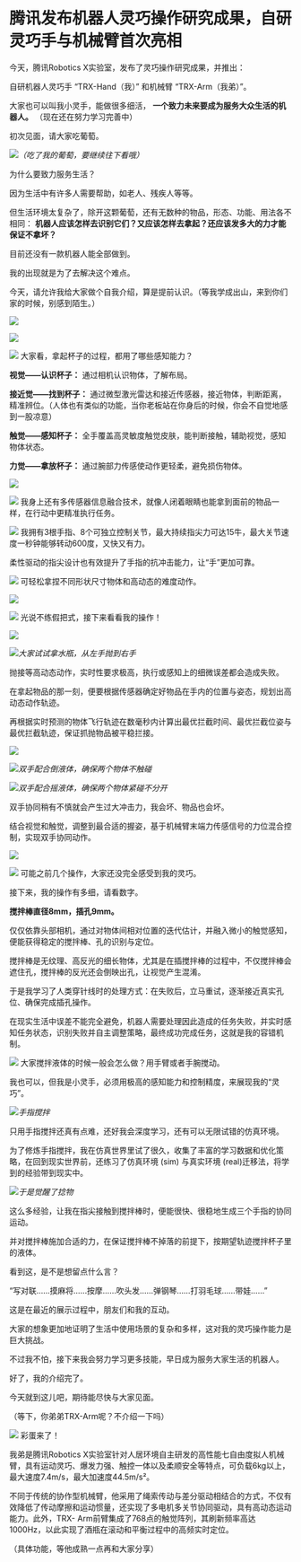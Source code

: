 # 腾讯发布机器人灵巧操作研究成果，自研灵巧手与机械臂首次亮相

今天，腾讯Robotics X实验室，发布了灵巧操作研究成果，并推出：

自研机器人灵巧手 “TRX-Hand（我）” 和机械臂 “TRX-Arm（我弟）”。

大家也可以叫我小灵手，能做很多细活， **一个致力未来要成为服务大众生活的机器人。** （现在还在努力学习完善中）

初次见面，请大家吃葡萄。

![](https://inews.gtimg.com/newsapp_match/0/15784005834/0)_（吃了我的葡萄，要继续往下看哦）_

为什么要致力服务生活？

因为生活中有许多人需要帮助，如老人、残疾人等等。

但生活环境太复杂了，除开这颗葡萄，还有无数种的物品，形态、功能、用法各不相同：
**机器人应该怎样去识别它们？又应该怎样去拿起？还应该发多大的力才能保证不拿坏？**

目前还没有一款机器人能全部做到。

我的出现就是为了去解决这个难点。

今天，请允许我给大家做个自我介绍，算是提前认识。（等我学成出山，来到你们家的时候，别感到陌生。）

![](https://inews.gtimg.com/newsapp_match/0/15784005834/0)

![](https://inews.gtimg.com/newsapp_bt/0/15784005891/1000)

![](https://inews.gtimg.com/newsapp_match/0/15784005892/0)
大家看，拿起杯子的过程，都用了哪些感知能力？

**视觉——认识杯子：** 通过相机认识物体，了解布局。

**接近觉——找到杯子：**
通过微型激光雷达和接近传感器，接近物体，判断距离，精准辨位。（人体也有类似的功能，当你老板站在你身后的时候，你会不自觉地感到一股凉意）

**触觉——感知杯子：** 全手覆盖高灵敏度触觉皮肤，能判断接触，辅助视觉，感知物体状态。

**力觉——拿放杯子：** 通过腕部力传感使动作更轻柔，避免损伤物体。

![](https://inews.gtimg.com/newsapp_match/0/15784005894/0)

![](https://inews.gtimg.com/newsapp_match/0/15784005977/0)
我身上还有多传感器信息融合技术，就像人闭着眼睛也能拿到面前的物品一样，在行动中更精准执行任务。

![](https://inews.gtimg.com/newsapp_match/0/15784005977/0)
我拥有3根手指、8个可独立控制关节，最大持续指尖力可达15牛，最大关节速度一秒钟能够转动600度，又快又有力。

柔性驱动的指尖设计也有效提升了手指的抗冲击能力，让“手”更加可靠。

![](https://inews.gtimg.com/newsapp_match/0/15784005990/0)
可轻松拿捏不同形状尺寸物体和高动态的难度动作。

![](https://inews.gtimg.com/newsapp_match/0/15784006106/0)

![](https://inews.gtimg.com/newsapp_match/0/15784006106/0)
光说不练假把式，接下来看看我的操作！

![](https://inews.gtimg.com/newsapp_bt/0/15784006116/1000)

![](https://inews.gtimg.com/newsapp_match/0/15784006199/0)_大家试试拿水瓶，从左手抛到右手_

抛接等高动态动作，实时性要求极高，执行或感知上的细微误差都会造成失败。

在拿起物品的那一刻，便要根据传感器确定好物品在手内的位置与姿态，规划出高动态动作轨迹。

再根据实时预测的物体飞行轨迹在数毫秒内计算出最优拦截时间、最优拦截位姿与最优拦截轨迹，保证抓抛物品被平稳拦接。

![](https://inews.gtimg.com/newsapp_match/0/15784006199/0)

![](https://inews.gtimg.com/newsapp_match/0/15784006205/0)_双手配合倒液体，确保两个物体不触碰_

![](https://inews.gtimg.com/newsapp_match/0/15784006348/0)_双手配合摇液体，确保两个物体紧碰不分开_

双手协同稍有不慎就会产生过大冲击力，我会坏、物品也会坏。

结合视觉和触觉，调整到最合适的握姿，基于机械臂末端力传感信号的力位混合控制，实现双手协同动作。

![](https://inews.gtimg.com/newsapp_match/0/15784006348/0)

![](https://inews.gtimg.com/newsapp_match/0/15784006355/0)
可能之前几个操作，大家还没完全感受到我的灵巧。

接下来，我的操作有多细，请看数字。

**搅拌棒直径8mm，插孔9mm。**

仅仅依靠头部相机，通过对物体间相对位置的迭代估计，并融入微小的触觉感知，便能获得稳定的搅拌棒、孔的识别与定位。

搅拌棒是无纹理、高反光的细长物体，尤其是在插搅拌棒的过程中，不仅搅拌棒会遮住孔，搅拌棒的反光还会倒映出孔，让视觉产生混淆。

于是我学习了人类穿针线时的处理方式：在失败后，立马重试，逐渐接近真实孔位、确保完成插孔操作。

在现实生活中误差不能完全避免，机器人需要处理因此造成的任务失败，并实时感知任务状态，识别失败并自主调整策略，最终成功完成任务，这就是我的容错机制。

![](https://inews.gtimg.com/newsapp_match/0/15784006355/0)
大家搅拌液体的时候一般会怎么做？用手臂或者手腕搅动。

我也可以，但我是小灵手，必须用极高的感知能力和控制精度，来展现我的“灵巧”。

![](https://inews.gtimg.com/newsapp_match/0/15784006447/0)_手指搅拌_

只用手指搅拌还真有点难，还好我会深度学习，还有可以无限试错的仿真环境。

为了修炼手指搅拌，我在仿真世界里试了很久，收集了丰富的学习数据和优化策略，在回到现实世界前，还练习了仿真环境 (sim) 与真实环境
(real)迁移法，将学到的经验带到现实中。

![](https://inews.gtimg.com/newsapp_match/0/15784006459/0)_于是觉醒了捻物_

这么多经验，让我在指尖接触到搅拌棒时，便能很快、很稳地生成三个手指的协同运动。

并对搅拌棒施加合适的力，在保证搅拌棒不掉落的前提下，按期望轨迹搅拌杯子里的液体。

看到这，是不是想留点什么言？

“写对联……摸麻将……按摩……吹头发……弹钢琴……打羽毛球……带娃……”

这是在最近的展示过程中，朋友们和我的互动。

大家的想象更加地证明了生活中使用场景的复杂和多样，这对我的灵巧操作能力是巨大挑战。

不过我不怕，接下来我会努力学习更多技能，早日成为服务大家生活的机器人。

好了，我的介绍完了。

今天就到这儿吧，期待能尽快与大家见面。

（等下，你弟弟TRX-Arm呢？不介绍一下吗）

![](https://inews.gtimg.com/newsapp_match/0/15784006553/0)
彩蛋来了！

我弟是腾讯Robotics
X实验室针对人居环境自主研发的高性能七自由度拟人机械臂，具有运动灵巧、爆发力强、触控一体以及柔顺安全等特点，可负载6kg以上，最大速度7.4m/s，最大加速度44.5m/s²。

不同于传统的协作型机械臂，他采用了绳索传动与差分驱动相结合的方式，不仅有效降低了传动摩擦和运动惯量，还实现了多电机多关节协同驱动，具有高动态运动能力。此外，TRX-
Arm前臂集成了768点的触觉阵列，其刷新频率高达1000Hz，以此实现了酒瓶在滚动和平衡过程中的高频实时定位。

（具体功能，等他成熟一点再和大家分享）

